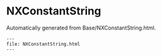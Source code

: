 
# NXConstantString

Automatically generated from Base/NXConstantString.html.

``` {raw} html
---
file: NXConstantString.html
---
```
